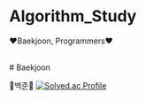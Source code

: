 # Algorithm_Study
❤Baekjoon, Programmers❤

<br/>
# Baekjoon

🌻백준🌻
[![Solved.ac Profile](http://mazassumnida.wtf/api/v2/generate_badge?boj=teetoos)](https://solved.ac/teetoos/)